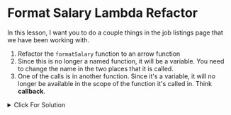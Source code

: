# Format Salary Lambda Refactor

In this lesson, I want you to do a couple things in the job listings page that we have been working with.

1. Refactor the `formatSalary` function to an arrow function
2. Since this is no longer a named function, it will be a variable. You need to change the name in the two places that it is called.
3. One of the calls is in another function. Since it's a variable, it will no longer be available in the scope of the function it's called in. Think **callback**.

<details>
  <summary>Click For Solution</summary>

Here is the function that we have already created:

```php
function formatSalary($salary) {
  return '$' . number_format($salary, 2);
}
```

This is a good candidate for an arrow function because it is a simple function that can be written on one line.

Let's refactor it to use an arrow function:

```php
$formatSalary = fn($salary) => '$' . number_format($salary, 2);
```

We have a couple places to implement this. Let's go down into the HTML output and replace the function call with the arrow function. All you have to do is add the dollar sign:

```php
<li class="mb-2">
  <strong>Salary:</strong> <?php echo $formatSalary($job['salary']); ?>
</li>
```

The next place is within the `calculateAverageSalary` function. There is a little more to this since we are no longer dealing with a function, but a variable. We just need to pass in `$formatSalary` as a callback to the second argument to `calculateAverageSalary`:

```php
function calculateAverageSalary($jobListings, $formatSalary) {
  // ... rest of function ...
  return $formatSalary($averageSalary);
}
```

Now down in the output where we use the `calculateAverageSalary` function, we need to pass in the `$formatSalary` variable as the second argument:

```php
<div class="bg-green-100 rounded-lg shadow-md p-6 my-6">
  <h2 class="text-2xl font-semibold mb-4">Average Salary: <?php echo calculateAverageSalary($jobListings, $formatSalary)  ?></h2>
</div>
```

There we go! It should work the same as before, but now we are using a lambda function instead of a named function. This of course is not needed, but I wanted to give you a good example of how to use lambda and arrow functions.
</details>


